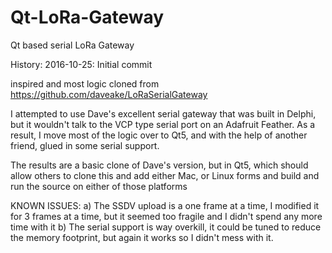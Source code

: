 # Qt-LoRa-Gateway
Qt based serial LoRa Gateway

History:
2016-10-25: Initial commit

inspired and most logic cloned from https://github.com/daveake/LoRaSerialGateway

I attempted to use Dave's excellent serial gateway that was built in Delphi, but it wouldn't talk
to the VCP type serial port on an Adafruit Feather.  As a result, I move most of the logic over to
Qt5, and with the help of another friend, glued in some serial support.

The results are a basic clone of Dave's version, but in Qt5, which should allow others to clone 
this and add either Mac, or Linux forms and build and run the source on either of those platforms

KNOWN ISSUES:
a) The SSDV upload is a one frame at a time, I modified it for 3 frames at a time, but it seemed
too fragile and I didn't spend any more time with it
b) The serial support is way overkill, it could be tuned to reduce the memory footprint, but again
it works so I didn't mess with it.

